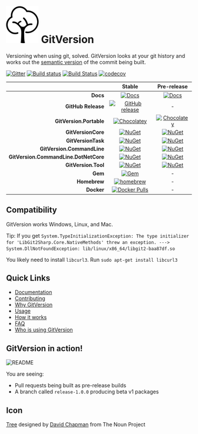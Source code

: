 <h1>
    <img src="docs/img/package_icon.svg" height="100">
    GitVersion
</h1>

Versioning when using git, solved. GitVersion looks at your git history and
works out the [semantic version][semver] of the commit being built.

[![Gitter][gitter-badge]][gitter]
[![Build status][appveyor-badge]][appveyor]
[![Build Status][azure-pipeline-badge]][azure-pipeline]
[![codecov][codecov-badge]][codecov]

|                                       |                Stable                         |                 Pre-release               |
| ------------------------------------: | :-------------------------------------------: | :---------------------------------------: |
|                              **Docs** |       [![Docs][docs-badge]][docs]             |    [![Docs][docs-pre-badge]][docs-pre]    |
|                    **GitHub Release** |   [![GitHub release][gh-rel-badge]][gh-rel]   |                      -                    |
|               **GitVersion.Portable** |   [![Chocolatey][choco-badge]][choco]         |   [![Chocolatey][choco-pre-badge]][choco] |
|                    **GitVersionCore** |       [![NuGet][gvc-badge]][gvc]              |       [![NuGet][gvc-pre-badge]][gvc]      |
|                    **GitVersionTask** |       [![NuGet][gvt-badge]][gvt]              |       [![NuGet][gvt-pre-badge]][gvt]      |
|            **GitVersion.CommandLine** |       [![NuGet][gvcl-badge]][gvcl]            |       [![NuGet][gvcl-pre-badge]][gvcl]    |
| **GitVersion.CommandLine.DotNetCore** |       [![NuGet][gvcd-badge]][gvcd]            |       [![NuGet][gvcd-pre-badge]][gvcd]    |
|                   **GitVersion.Tool** |       [![NuGet][gvgt-badge]][gvgt]            |       [![NuGet][gvgt-pre-badge]][gvgt]    |
|                               **Gem** |         [![Gem][gem-badge]][gem]              |                      -                    |
|                          **Homebrew** |     [![homebrew][brew-badge]][brew]           |                      -                    |
|                            **Docker** | [![Docker Pulls][dockerhub-badge]][dockerhub] |                      -

## Compatibility

GitVersion works Windows, Linux, and Mac.

Tip: If you get `System.TypeInitializationException: The type initializer for
'LibGit2Sharp.Core.NativeMethods' threw an exception. --->
System.DllNotFoundException: lib/linux/x86_64/libgit2-baa87df.so`

You likely need to install `libcurl3`. Run `sudo apt-get install libcurl3`

## Quick Links

- [Documentation][docs]
- [Contributing][contribute]
- [Why GitVersion][why]
- [Usage][usage]
- [How it works][how]
- [FAQ][faq]
- [Who is using GitVersion][who]

## GitVersion in action!

![README][gv-in-action]

You are seeing:

- Pull requests being built as pre-release builds
- A branch called `release-1.0.0` producing beta v1 packages

## Icon

<a href="http://thenounproject.com/noun/tree/#icon-No13389"
target="_blank">Tree</a> designed by <a
href="http://thenounproject.com/david.chapman" target="_blank">David Chapman</a>
from The Noun Project

[semver]:               http://semver.org
[gitter]:               https://gitter.im/GitTools/GitVersion?utm_source=badge&utm_medium=badge&utm_campaign=pr-badge&utm_content=badge
[gitter-badge]:         https://badges.gitter.im/Join+Chat.svg
[appveyor]:             https://ci.appveyor.com/project/GitTools/gitversion/branch/master
[appveyor-badge]:       https://ci.appveyor.com/api/projects/status/sxje0wht0cscmn7w/branch/master?svg=true
[azure-pipeline]:       https://dev.azure.com/GitTools/GitVersion/_build/latest?definitionId=1
[azure-pipeline-badge]: https://dev.azure.com/GitTools/GitVersion/_apis/build/status/GitTools.GitVersion
[travis]:               https://travis-ci.org/GitTools/GitVersion
[travis-badge]:         https://travis-ci.org/GitTools/GitVersion.svg?branch=master
[codecov]:              https://codecov.io/gh/GitTools/GitVersion
[codecov-badge]:        https://codecov.io/gh/GitTools/GitVersion/branch/master/graph/badge.svg
[docs]:                 http://gitversion.readthedocs.org/en/stable/
[docs-badge]:           https://readthedocs.org/projects/gitversion/badge/?version=stable
[docs-pre]:             http://gitversion.readthedocs.org/en/latest/
[docs-pre-badge]:       https://readthedocs.org/projects/gitversion/badge/?version=latest
[gh-rel]:               https://github.com/GitTools/GitVersion/releases/latest
[gh-rel-badge]:         https://img.shields.io/github/release/gittools/gitversion.svg
[choco]:                https://chocolatey.org/packages/GitVersion.Portable
[choco-badge]:          https://img.shields.io/chocolatey/v/gitversion.portable.svg
[choco-pre-badge]:      https://img.shields.io/chocolatey/vpre/gitversion.portable.svg
[gvc]:                  https://www.nuget.org/packages/GitVersionCore
[gvc-badge]:            https://img.shields.io/nuget/v/GitVersionCore.svg
[gvc-pre-badge]:        https://img.shields.io/nuget/vpre/GitVersionCore.svg
[gvt]:                  https://www.nuget.org/packages/GitVersionTask
[gvt-badge]:            https://img.shields.io/nuget/v/GitVersionTask.svg
[gvt-pre-badge]:        https://img.shields.io/nuget/vpre/GitVersionTask.svg
[gvcl]:                 https://www.nuget.org/packages/GitVersion.CommandLine
[gvcl-badge]:           https://img.shields.io/nuget/v/GitVersion.CommandLine.svg
[gvcl-pre-badge]:       https://img.shields.io/nuget/vpre/GitVersion.CommandLine.svg
[gvcd]:                 https://www.nuget.org/packages/GitVersion.CommandLine.DotNetCore
[gvcd-badge]:           https://img.shields.io/nuget/v/GitVersion.CommandLine.DotNetCore.svg
[gvcd-pre-badge]:       https://img.shields.io/nuget/vpre/GitVersion.CommandLine.DotNetCore.svg
[gvgt]:                 https://www.nuget.org/packages/GitVersion.Tool
[gvgt-badge]:           https://img.shields.io/nuget/v/GitVersion.Tool.svg
[gvgt-pre-badge]:       https://img.shields.io/nuget/vpre/GitVersion.Tool.svg
[gem-badge]:            https://img.shields.io/gem/v/gitversion.svg
[gem]:                  https://rubygems.org/gems/gitversion
[brew]:                 http://brew.sh/
[brew-badge]:           https://img.shields.io/homebrew/v/gitversion.svg
[contribute]:           https://github.com/GitTools/GitVersion/blob/master/CONTRIBUTING.md
[why]:                  http://gitversion.readthedocs.org/en/latest/why
[usage]:                http://gitversion.readthedocs.org/en/latest/usage/usage/
[how]:                  http://gitversion.readthedocs.org/en/latest/more-info/how-it-works/
[faq]:                  http://gitversion.readthedocs.org/en/latest/faq/
[who]:                  http://gitversion.readthedocs.org/en/latest/who/
[gv-in-action]:         https://raw.github.com/GitTools/GitVersion/master/docs/img/README.png
[dockerhub]:            https://hub.docker.com/r/gittools/gitversion/
[dockerhub-badge]:      https://img.shields.io/docker/pulls/gittools/gitversion.svg
